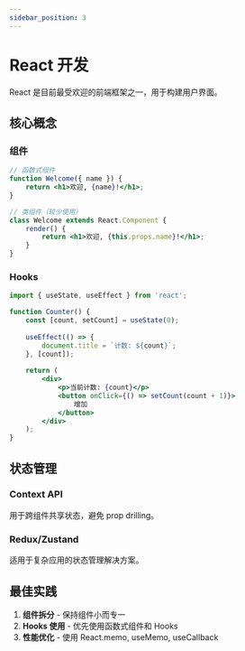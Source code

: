 ```yaml
---
sidebar_position: 3
---
```


# React 开发

React 是目前最受欢迎的前端框架之一，用于构建用户界面。

## 核心概念

### 组件
```jsx
// 函数式组件
function Welcome({ name }) {
    return <h1>欢迎, {name}!</h1>;
}

// 类组件（较少使用）
class Welcome extends React.Component {
    render() {
        return <h1>欢迎, {this.props.name}!</h1>;
    }
}
```

### Hooks
```jsx
import { useState, useEffect } from 'react';

function Counter() {
    const [count, setCount] = useState(0);
    
    useEffect(() => {
        document.title = `计数: ${count}`;
    }, [count]);
    
    return (
        <div>
            <p>当前计数: {count}</p>
            <button onClick={() => setCount(count + 1)}>
                增加
            </button>
        </div>
    );
}
```

## 状态管理

### Context API
用于跨组件共享状态，避免 prop drilling。

### Redux/Zustand
适用于复杂应用的状态管理解决方案。

## 最佳实践

1. **组件拆分** - 保持组件小而专一
2. **Hooks 使用** - 优先使用函数式组件和 Hooks
3. **性能优化** - 使用 React.memo, useMemo, useCallback